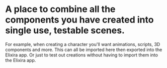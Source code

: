 # A place to combine all the components you have created into single use, testable scenes. 

For example, when creating a character you'll want animations, scripts, 3D components and more. This can all be imported here then exported into the Elixira app. Or just to test out creations without having to import them into the Elixira app.